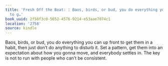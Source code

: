 ```yaml
---
title: 'Fresh Off the Boat: : Baos, birds, or bud, you do everything you can up front
  to g…'
book_uuid: 2f50f3c0-5652-4576-9214-e53aae7074c1
location: '2758'
source: kindle
---
```


Baos, birds, or bud, you do everything you can up front to get them in a habit, then just don’t do anything to disturb it. Set a pattern, get them into an expectation about how you gonna move, and everybody settles in. The key is not to run with people who can’t be consistent.